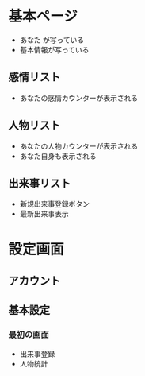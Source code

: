 # 基本ページ

- あなた が写っている
- 基本情報が写っている

## 感情リスト
- あなたの感情カウンターが表示される

## 人物リスト
- あなたの人物カウンターが表示される
- あなた自身も表示される

## 出来事リスト
- 新規出来事登録ボタン
- 最新出来事表示






# 設定画面

## アカウント

## 基本設定

### 最初の画面
- 出来事登録
- 人物統計